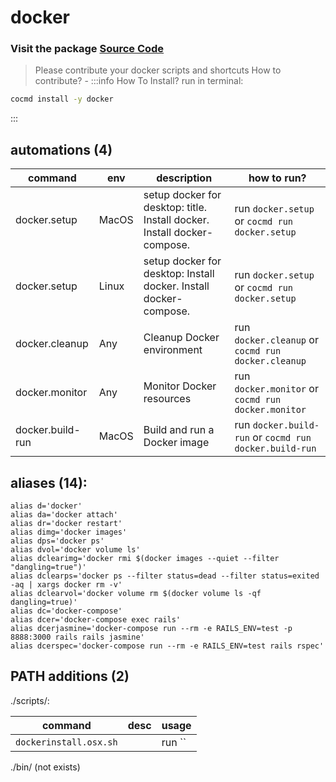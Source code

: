 # docker
### Visit the package [ Source Code ](https://github.com/cocmd/hub/tree/master/packages/docker)
> Please contribute your docker scripts and shortcuts
> How to contribute? -
:::info How To Install?
run in terminal:
```bash
cocmd install -y docker
```
:::
## automations (4)
| command | env | description | how to run? |
| --- | --- | --- | --- |
| docker.setup | MacOS | setup docker for desktop: title. Install docker. Install docker-compose.  | run `docker.setup` or `cocmd run docker.setup` |
| docker.setup | Linux | setup docker for desktop: Install docker. Install docker-compose.  | run `docker.setup` or `cocmd run docker.setup` |
| docker.cleanup | Any | Cleanup Docker environment | run `docker.cleanup` or `cocmd run docker.cleanup` |
| docker.monitor | Any | Monitor Docker resources | run `docker.monitor` or `cocmd run docker.monitor` |
| docker.build-run | MacOS | Build and run a Docker image | run `docker.build-run` or `cocmd run docker.build-run` |

## aliases (14):
```
alias d='docker'
alias da='docker attach'
alias dr='docker restart'
alias dimg='docker images'
alias dps='docker ps'
alias dvol='docker volume ls'
alias dclearimg='docker rmi $(docker images --quiet --filter "dangling=true")'
alias dclearps='docker ps --filter status=dead --filter status=exited -aq | xargs docker rm -v'
alias dclearvol='docker volume rm $(docker volume ls -qf dangling=true)'
alias dc='docker-compose'
alias dcer='docker-compose exec rails'
alias dcerjasmine='docker-compose run --rm -e RAILS_ENV=test -p 8888:3000 rails rails jasmine'
alias dcerspec='docker-compose run --rm -e RAILS_ENV=test rails rspec'

```
## PATH additions (2)
./scripts/:

| command | desc | usage 
| --- | --- | --- |
| `dockerinstall.osx.sh` |  | run `` |
./bin/ (not exists)
